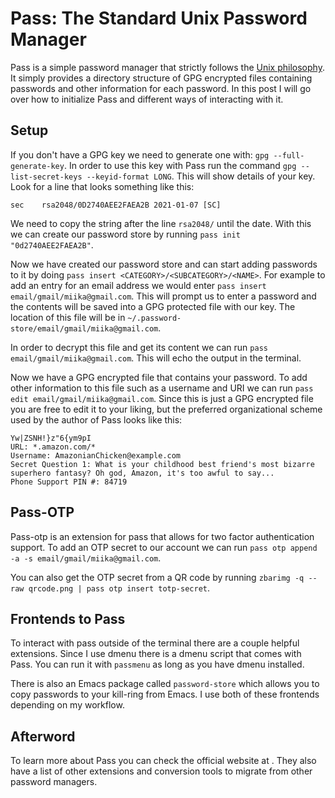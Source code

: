 # Pass: The Standard Unix Password Manager

Pass is a simple password manager that strictly follows the [Unix philosophy](https://en.wikipedia.org/wiki/Unix_philosophy). It simply provides a directory structure of GPG encrypted files containing passwords and other information for each password. In this post I will go over how to initialize Pass and different ways of interacting with it.

## Setup

If you don't have a GPG key we need to generate one with: `gpg --full-generate-key`. In order to use this key with Pass run the command `gpg --list-secret-keys --keyid-format LONG`. This will show details of your key. Look for a line that looks something like this:

    sec    rsa2048/0D2740AEE2FAEA2B 2021-01-07 [SC]

We need to copy the string after the line `rsa2048/` until the date.
With this we can create our password store by running `pass init "0d2740AEE2FAEA2B"`.

Now we have created our password store and can start adding passwords to it by doing `pass insert <CATEGORY>/<SUBCATEGORY>/<NAME>`. For example to add an entry for an email address we would enter `pass insert email/gmail/miika@gmail.com`. This will prompt us to enter a password and the contents will be saved into a GPG protected file with our key. The location of this file will be in `~/.password-store/email/gmail/miika@gmail.com`.

In order to decrypt this file and get its content we can run `pass email/gmail/miika@gmail.com`. This will echo the output in the terminal.

Now we have a GPG encrypted file that contains your password. To add other information to this file such as a username and URI we can run `pass edit email/gmail/miika@gmail.com`. Since this is just a GPG encrypted file you are free to edit it to your liking, but the preferred organizational scheme used by the author of Pass looks like this:

    Yw|ZSNH!}z"6{ym9pI
    URL: *.amazon.com/*
    Username: AmazonianChicken@example.com
    Secret Question 1: What is your childhood best friend's most bizarre superhero fantasy? Oh god, Amazon, it's too awful to say...
    Phone Support PIN #: 84719

## Pass-OTP

Pass-otp is an extension for pass that allows for two factor authentication support. To add an OTP secret to our account we can run `pass otp append -a -s email/gmail/miika@gmail.com`.

You can also get the OTP secret from a QR code by running `zbarimg -q --raw qrcode.png | pass otp insert totp-secret`.

## Frontends to Pass

To interact with pass outside of the terminal there are a couple helpful extensions. Since I use dmenu there is a dmenu script that comes with Pass. You can run it with `passmenu` as long as you have dmenu installed.

There is also an Emacs package called `password-store` which allows you to copy passwords to your kill-ring from Emacs. I use both of these frontends depending on my workflow.

## Afterword

To learn more about Pass you can check the official website at [](https://www.passwordstore.org/). They also have a list of other extensions and conversion tools to migrate from other password managers.
